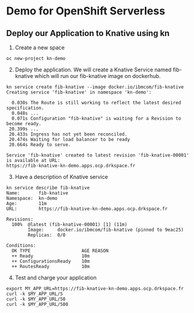 # Demo for OpenShift Serverless

## Deploy our Application to Knative using kn

1. Create a new space
```
oc new-project kn-demo
```

2. Deploy the application. We will create a Knative Service named fib-knative which will run our fib-knative image on dockerhub.
```
kn service create fib-knative --image docker.io/ibmcom/fib-knative
Creating service 'fib-knative' in namespace 'kn-demo':

  0.030s The Route is still working to reflect the latest desired specification.
  0.048s ...
  0.071s Configuration "fib-knative" is waiting for a Revision to become ready.
 20.399s ...
 20.433s Ingress has not yet been reconciled.
 20.474s Waiting for load balancer to be ready
 20.664s Ready to serve.

Service 'fib-knative' created to latest revision 'fib-knative-00001' is available at URL:
https://fib-knative-kn-demo.apps.ocp.drkspace.fr
```

3. Have a description of Knative service
```
kn service describe fib-knative
Name:       fib-knative
Namespace:  kn-demo
Age:        11m
URL:        https://fib-knative-kn-demo.apps.ocp.drkspace.fr

Revisions:  
  100%  @latest (fib-knative-00001) [1] (11m)
        Image:     docker.io/ibmcom/fib-knative (pinned to 9eac25)
        Replicas:  0/0

Conditions:  
  OK TYPE                   AGE REASON
  ++ Ready                  10m 
  ++ ConfigurationsReady    10m 
  ++ RoutesReady            10m 
```

4. Test and charge your application
```
export MY_APP_URL=https://fib-knative-kn-demo.apps.ocp.drkspace.fr
curl -k $MY_APP_URL/5
curl -k $MY_APP_URL/50
curl -k $MY_APP_URL/500
```

